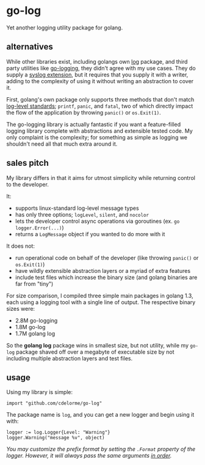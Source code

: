 
# go-log

Yet another logging utility package for golang.


## alternatives

While other libraries exist, including golangs own [log](http://golang.org/pkg/log/) package, and third party utilities like [go-logging](https://github.com/op/go-logging), they didn't agree with my use cases.  They do supply a [syslog extension](http://golang.org/pkg/log/syslog/), but it requires that you supply it with a writer, adding to the complexity of using it without writing an abstraction to cover it.

First, golang's own package only supports three methods that don't match [log-level standards](http://en.wikipedia.org/wiki/Syslog#Internet_standards); `printf`, `panic`, and `fatal`, two of which directly impact the flow of the application by throwing `panic()` or `os.Exit(1)`.

The go-logging library is actually fantastic if you want a feature-filled logging library complete with abstractions and extensible tested code.  My only complaint is the complexity; for something as simple as logging we shouldn't need all that much extra around it.


## sales pitch

My library differs in that it aims for utmost simplicity while returning control to the developer.

It:

- supports linux-standard log-level message types
- has only three options; `logLevel`, `silent`, and `nocolor`
- lets the developer control async operations via goroutines (ex. `go logger.Error(...)`)
- returns a `LogMessage` object if you wanted to do more with it

It does not:

- run operational code on behalf of the developer (like throwing `panic()` or `os.Exit(1)`)
- have wildly extensible abstraction layers or a myriad of extra features
- include test files which increase the binary size (and golang binaries are far from "tiny")

For size comparison, I compiled three simple main packages in golang 1.3, each using a logging tool with a single line of output.  The respective binary sizes were:

- 2.8M go-logging
- 1.8M go-log
- 1.7M golang log

So the **golang log** package wins in smallest size, but not utility, while my `go-log` package shaved off over a megabyte of executable size by not including multiple abstraction layers and test files.


## usage

Using my library is simple:

    import "github.com/cdelorme/go-log"

The package name is `log`, and you can get a new logger and begin using it with:

    logger := log.Logger{Level: "Warning"}
    logger.Warning("message %v", object)

_You may customize the prefix format by setting the `.Format` property of the logger.  However, it will always pass the same arguments [in order](https://github.com/cdelorme/go-log/blob/master/logger.go#L22)._
